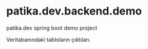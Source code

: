 # patika.dev.backend.demo
patika.dev spring boot demo project

Veritabanındaki tabloların çıktıları.

